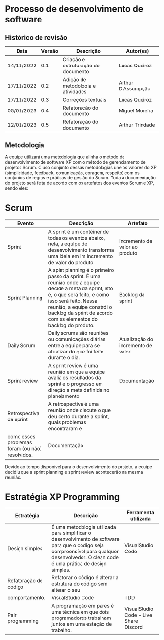 # Processo de desenvolvimento de software

## Histórico de revisão 

| Data       | Versão | Descrição                           | Autor(es)     |
| ---------- | ------ | ----------------------------------- | ------------- |
| 14/11/2022 | 0.1    | Criação e estruturação do documento | Lucas Queiroz |
| 17/11/2022 | 0.2    | Adição de metodologia e atividades  | Arthur D'Assumpção |
| 17/11/2022 | 0.3    | Correções textuais                  | Lucas Queiroz |
| 05/01/2023 | 0.4    | Refatoração do documento            | Miguel Moreira |
| 12/01/2023 | 0.5    | Refatoração do documento            | Arthur Trindade |

## Metodologia
A equipe utilizará uma metodologia que alinha o método de desenvolvimento de software XP com o método de gerenciamento de projetos Scrum. O uso conjunto dessas metodologias une os valores do XP (simplicidade, feedback, comunicação, coragem, respeito) com os conjuntos de regras e práticas de gestão do Scrum.
Toda a documentação do projeto será feita de acordo com os artefatos dos eventos Scrum e XP, sendo eles:

# Scrum
| Evento                  | Descrição      | Artefato | 
| ----------------------- | -------------- | -------- |
| Sprint | A sprint é um contêiner de todas os eventos abaixo, nela, a equipe de desenvolvimento transforma uma ideia em im incremento de valor do produto | Incremento de valor ao produto |
| Sprint Planning | A spint planning é o primeiro passo da sprint. É uma reunião onde a equipe decide a meta da sprint, isto é, o que será feito, e como isso será feito. Nessa reunião, a equipe constrói o backlog da sprint de acordo com os elementos do backlog do produto. | Backlog da sprint |
| Daily Scrum | Daily scrums são reuniões ou comunicações diárias entre a equipe para se atualizar do que foi feito durante o dia. | Atualização do incremento de valor |
| Sprint review | A sprint review é uma reunião em que a equipe avalia os resultados da sprint e o progresso em direção a meta definida no planejamento | Documentação | 
| Retrospectiva da sprint | A retrospectiva é uma reunião onde discute o que deu certo durante a sprint, quais problemas encontraram e 
como esses problemas foram (ou não) resolvidos. | Documentação |

Devido ao tempo disponível para o desenvolvimento do projeto, a equipe decidiu que a sprint planning e sprint review acontecerão na mesma reunião.

# Estratégia XP Programming
| Estratégia              | Descrição      | Ferramenta utilizada | 
| ----------------------- | -------------- | -------- |
| Design simples | É uma metodologia utilizada para simplificar o desenvolvimento de software para que o código seja compreensível para qualquer desenvolvedor. O clean code é uma prática de design simples. | VisualStudio Code |
| Refatoração de código | Refatorar o código é alterar a estrutura do código sem alterar o seu 
comportamento. | VisualStudio Code | TDD |  | VisualStudio Code |
| Pair programming | A programação em pares é uma técnica em que dois programadores trabalham juntos em uma estação de trabalho. | VisualStudio Code - Live Share<br>Discord |

